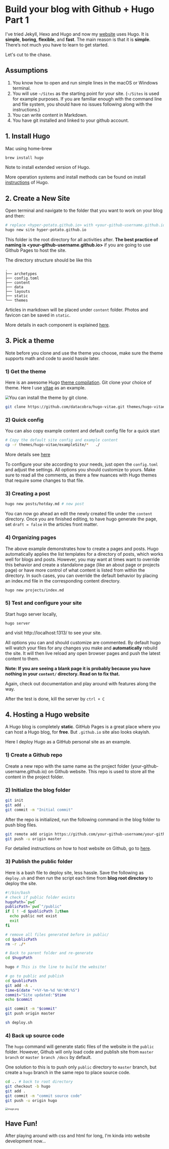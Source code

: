 # Build your blog with Github + Hugo Part 1




I've tried Jekyll, Hexo and Hugo and now my [website](https://www.xueni.me/) uses Hugo. It is **simple**, **boring**, **flexible**, and **fast**. The main reason is that it is **simple**. There’s not much you have to learn to get started.

Let's cut to the chase.



## Assumptions

1. You know how to open and run simple lines in the macOS or Windows terminal.
2. You will use `~/Sites` as the starting point for your site. (`~/Sites` is used for example purposes. If you are familiar enough with the command line and file system, you should have no issues following along with the instructions.)
3. You can write content in Markdown.
4. You have git installed and linked to your github account.  



## 1. Install Hugo

Mac using home-brew

```bash
brew install hugo
```

Note to install extended version of Hugo. 

More operation systems and install methods can be found on install  [instructions](https://gohugo.io/getting-started/installing/) of Hugo. 



## 2. Create a New Site

Open terminal and navigate to the folder that you want to work on your blog and then:

```bash
# replace <hyper-potato.github.io> with <your-github-username.github.io>
hugo new site hyper-potato.github.io
```

This folder is the root directory for all activities after. **The best practice of naming is <your-github-username.github.io>** if you are going to use Github Pages to host the site.  

The directory structure should be like this

```
.
├── archetypes
├── config.toml
├── content
├── data
├── layouts
├── static
└── themes
```

Articles in markdown will be placed under `content` folder. Photos and favicon can be saved in `static`.

More details in each component is explained [here](https://gohugo.io/getting-started/directory-structure/). 



## 3. Pick a theme

Note before you clone and use the theme you choose, make sure the theme supports math and code to avoid hassle later.  

###  1) Get the theme

Here is an awesome Hugo [theme compilation](https://github.com/gohugoio/hugoThemes).  Git clone your choice of theme. Here I use [vitae](https://github.com/dataCobra/hugo-vitae) as an example.

<img src="https://raw.githubusercontent.com/dataCobra/hugo-vitae/master/images/screenshot.png" style="zoom:75%;" />You can install the theme by git clone.

```bash
git clone https://github.com/datacobra/hugo-vitae.git themes/hugo-vitae
```



### 2) Quick config

You can also copy example content and default config file for a quick start

```bash
# Copy the default site config and example content 
cp -r themes/hugo-vitae/exampleSite/*   ./
```

More details see [here](https://github.com/dataCobra/hugo-vitae)

To configure your site according to your needs, just open the `config.toml` and adjust the settings. All options you should customize to yours. Make sure to read all the comments, as there a few nuances with Hugo themes that require some changes to that file.



### 3) Creating a post

```bash
hugo new posts/hotday.md # new post
```

You can now go ahead an edit the newly created file under the `content` directory. Once you are finished editing, to have hugo generate the page, set `draft = false` in the articles front matter.



### 4) Organizing pages

The above example demonstrates how to create a pages and posts. Hugo automatically applies the list templates for a directory of posts, which works well for blogs and posts. However, you may want at times want to override this behavior and create a standalone page (like an about page or projects page) or have more control of what content is listed from within the directory. In such cases, you can override the default behavior by placing an index.md file in the corresponding content directory.

```bash
hugo new projects/index.md
```



###  5) Test and configure your site

Start hugo server locally, 

```shell
hugo server
```

and visit http://localhost:1313/ to see your site. 

All options you can and should customize are commented. By default hugo will watch your files for any changes you make and **automatically** rebuild the site. It will then live reload any open browser pages and push the latest content to them. 

**Note: If you are seeing a blank page it is probably because you have nothing in your `content/` directory. Read on to fix that.**

Again, check out documentation and play around with features along the way. 

After the test is done,  kill the server by `ctrl + C`





## 4. Hosting a Hugo website

A Hugo blog is completely **static**. GitHub Pages is a great place where you can host a Hugo blog, for **free**. But `.github.io` site also looks okayish. 

Here I deploy Hugo as a GitHub personal site as an example. 



### 1) Create a Github repo

Create a new repo with the same name as the project folder (your-github-username.github.io) on Github website. This repo is used to store all the content in the project folder. 



### 2)  Initialize the blog folder

```bash
git init
git add .
git commit -m "Initial commit"
```

After the repo is initialized, run the following command in the blog folder to push blog files.

```bash
git remote add origin https://github.com/your-github-username/your-github-username.github.io.git
git push -u origin master
```

For detailed instructions on how to host website on Github, go to [here](https://gohugo.io/hosting-and-deployment/hosting-on-github/).



### 3) Publish the public folder

Here is a bash file to deploy site, less hassle.  Save the following as `deploy.sh` and then run the script each time from **blog root directory** to deploy the site. 

```bash
#!/bin/bash
# check if public folder exists
hugoPath=`pwd`
publicPath=`pwd`"/public"
if [ ! -d $publicPath ];then
  echo public not exist
  exit
fi

# remove all files generated before in public/
cd $publicPath
rm -r ./*

# Back to parent folder and re-generate 
cd $hugoPath

hugo # This is the line to build the website!

# go to public and publish
cd $publicPath
git add -A .
time=$(date "+%Y-%m-%d %H:%M:%S")
commit="Site updated:"$time
echo $commit

git commit -m "$commit"
git push origin master
```



```bash
sh deploy.sh
```





### 4) Back up source code

The `hugo` command will generate static files of the website in the `public` folder. However, Github will only load code and publish site from `master branch` or `master branch /docs` by default.

One solution to this is to push only `public` directory to `master` branch, but create a `hugo` branch in the same repo to place source code.

```bash
cd .. # back to root directory
git checkout -b hugo 
git add .
git commit -m "commit source code"
git push -u origin hugo
```

<img src="https://i.loli.net/2020/06/29/TZQBEqFN2waVCJ9.png" alt="image.png" style="zoom:50%;" />







## Have Fun!

After playing around with css and html for long, I'm kinda into website development now...
